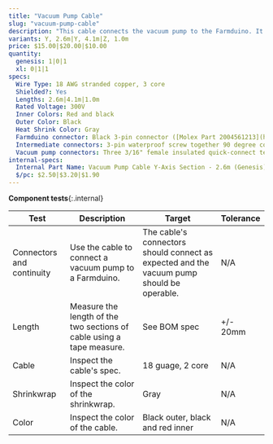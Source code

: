```yaml
---
title: "Vacuum Pump Cable"
slug: "vacuum-pump-cable"
description: "This cable connects the vacuum pump to the Farmduino. It comes in two pieces, a Y-axis section labelled Y and a Z-axis section labelled Z that connect with a 90-degree screw-together waterproof connection at the cross-slide."
variants: Y, 2.6m|Y, 4.1m|Z, 1.0m
price: $15.00|$20.00|$10.00
quantity:
  genesis: 1|0|1
  xl: 0|1|1
specs:
  Wire Type: 18 AWG stranded copper, 3 core
  Shielded?: Yes
  Lengths: 2.6m|4.1m|1.0m
  Rated Voltage: 300V
  Inner Colors: Red and black
  Outer Color: Black
  Heat Shrink Color: Gray
  Farmduino connector: Black 3-pin connector ([Molex Part 2004561213](https://www.molex.com/molex/products/part-detail/crimp_housings/2004561213))
  Intermediate connectors: 3-pin waterproof screw together 90 degree connectors. (female connector on the Y-Axis sections, male connector on the Z-Axis section)
  Vacuum pump connectors: Three 3/16" female insulated quick-connect terminals
internal-specs:
  Internal Part Name: Vacuum Pump Cable Y-Axis Section - 2.6m (Genesis)|Vacuum Pump Cable Y-Axis Section - 4.1m (Genesis XL)|Vacuum Pump Cable Z-Axis Section - 1.0m
  $/pc: $2.50|$3.20|$1.90
---
```


**Component tests**{:.internal}

|Test         |Description  |Target       |Tolerance    |
|-------------|-------------|-------------|-------------|
|Connectors and continuity|Use the cable to connect a vacuum pump to a Farmduino.|The cable's connectors should connect as expected and the vacuum pump should be operable.|N/A
|Length       |Measure the length of the two sections of cable using a tape measure.|See BOM spec|+/- 20mm
|Cable        |Inspect the cable's spec.|18 guage, 2 core|N/A
|Shrinkwrap   |Inspect the color of the shrinkwrap.|Gray|N/A
|Color        |Inspect the color of the cable.|Black outer, black and red inner|N/A
